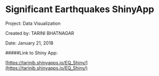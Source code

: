 # Significant Earthquakes ShinyApp

Project: Data Visualization

Created by: TARINI BHATNAGAR

Date: January 21, 2018

#####Link to Shiny App:

[https://tarinib.shinyapps.io/EQ_Shiny/](https://tarinib.shinyapps.io/EQ_Shiny/)



